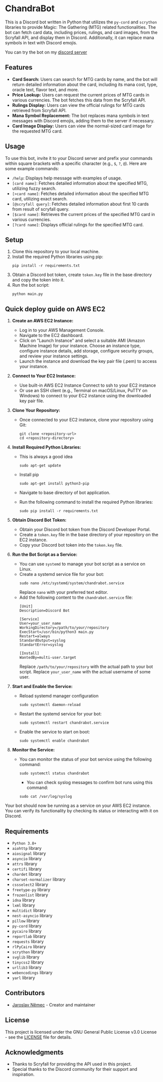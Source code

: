 # ChandraBot

This is a Discord bot written in Python that utilizes the `py-cord` and `scrython` libraries to provide Magic: The Gathering (MTG) related functionalities. The bot can fetch card data, including prices, rulings, and card images, from the Scryfall API, and display them in Discord.
Additionally, it can replace mana symbols in text with Discord emojis.

You can try the bot on my [discord server](https://discord.gg/269FbPXBhR)

## Features

- **Card Search:** Users can search for MTG cards by name, and the bot will return detailed information about the card, including its mana cost, type, oracle text, flavor text, and more.
- **Price Lookup:** Users can request the current prices of MTG cards in various currencies. The bot fetches this data from the Scryfall API.
- **Rulings Display:** Users can view the official rulings for MTG cards retrieved from Scryfall API.
- **Mana Symbol Replacement:** The bot replaces mana symbols in text messages with Discord emojis, adding them to the server if necessary.
- **Card Image Display:** Users can view the normal-sized card image for the requested MTG card.

## Usage

To use this bot, invite it to your Discord server and prefix your commands within square brackets with a specific character (e.g., `$`, `?`, `@`). Here are some example commands:

- `/help`: Displays help message with examples of usage.
- `[card name]`: Fetches detailed information about the specified MTG, utilizing fuzzy search.
- `[>card name]`: Fetches detailed information about the specified MTG card, utilizing exact search.
- `[@scryfall query]`: Fetches detailed information about first 10 cards from result of scryfall query.
- `[$card name]`: Retrieves the current prices of the specified MTG card in various currencies.
- `[?card name]`: Displays official rulings for the specified MTG card.

## Setup

1. Clone this repository to your local machine.
2. Install the required Python libraries using pip:
    ```
    pip install -r requirements.txt
    ```
3. Obtain a Discord bot token, create `token.key` file in the base directory and copy the token into it.
4. Run the bot script:
    ```
    python main.py
    ```

## Quick deploy guide on AWS EC2

1. **Create an AWS EC2 Instance:**
   - Log in to your AWS Management Console.
   - Navigate to the EC2 dashboard.
   - Click on "Launch Instance" and select a suitable AMI (Amazon Machine Image) for your instance. Choose an instance type, configure instance details, add storage, configure security groups, and review your instance settings.
   - Launch the instance and download the key pair file (.pem) to access your instance.

2. **Connect to Your EC2 Instance:**
   - Use built-in AWS EC2 Instance Connect to ssh to your EC2 instance
   - Or use an SSH client (e.g., Terminal on macOS/Linux, PuTTY on Windows) to connect to your EC2 instance using the downloaded key pair file.

3. **Clone Your Repository:**
   - Once connected to your EC2 instance, clone your repository using Git:
     ```
     git clone <repository-url>
     cd <repository-directory>
     ```

4. **Install Required Python Libraries:**
    - This is always a good idea
      ```
      sudo apt-get update
      ```
    - Install pip
      ```
      sudo apt-get install python3-pip
      ```

   - Navigate to base directory of bot application.
   - Run the following command to install the required Python libraries:
     ```
     sudo pip install -r requirements.txt
     ```

5. **Obtain Discord Bot Token:**
   - Obtain your Discord bot token from the Discord Developer Portal.
   - Create a `token.key` file in the base directory of your repository on the EC2 instance.
   - Copy your Discord bot token into the `token.key` file.

6. **Run the Bot Script as a Service:**
   - You can use `systemd` to manage your bot script as a service on Linux.
   - Create a systemd service file for your bot:
     ```
     sudo nano /etc/systemd/system/chandrabot.service
     ```
     Replace `nano` with your preferred text editor.
   - Add the following content to the `chandrabot.service` file:
     ```
     [Unit]
     Description=Discord Bot

     [Service]
     User=your_user_name
     WorkingDirectory=/path/to/your/repository
     ExecStart=/usr/bin/python3 main.py
     Restart=always
     StandardOutput=syslog
     StandartError=syslog

     [Install]
     WantedBy=multi-user.target
     ```
     Replace `/path/to/your/repository` with the actual path to your bot script.
     Replace `your_user_name` with the actual username of some user.     

7. **Start and Enable the Service:**
   - Reload systemd manager configuration
     ```
     sudo systemctl daemon-reload
     ```
   - Restart the systemd service for your bot:
     ```
     sudo systemctl restart chandrabot.service
     ```
   - Enable the service to start on boot:
     ```
     sudo systemctl enable chandrabot
     ```

8. **Monitor the Service:**
   - You can monitor the status of your bot service using the following command:
     ```
     sudo systemctl status chandrabot
     ```
     - You can check syslog messages to confirm bot runs using this command:
     ```
     sudo cat /var/log/syslog
     ```

Your bot should now be running as a service on your AWS EC2 instance. You can verify its functionality by checking its status or interacting with it on Discord.

## Requirements

- `Python 3.8+`
- `aiohttp` library
- `aiosignal` library
- `asyncio` library
- `attrs` library
- `certifi` library
- `chardet` library
- `charset-normalizer` library
- `cssselect2` library
- `freetype-py` library
- `frozenlist` library
- `idna` library
- `lxml` library
- `multidict` library
- `nest-asyncio` library
- `pillow` library
- `py-cord` library
- `pycairo` library
- `reportlab` library
- `requests` library
- `rlPyCairo` library
- `scrython` library
- `svglib` library
- `tinycss2` library
- `urllib3` library
- `webencodings` library
- `yarl` library

## Contributors

- [Jaroslav Němec](https://github.com/jnemec91) - Creator and maintainer

## License

This project is licensed under the GNU General Public License v3.0 License - see the [LICENSE](LICENSE) file for details.

## Acknowledgments

- Thanks to Scryfall for providing the API used in this project.
- Special thanks to the Discord community for their support and inspiration.
